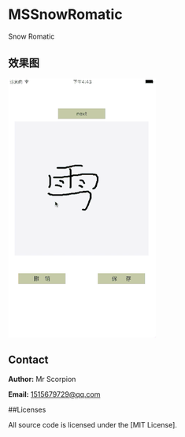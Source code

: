 # MSSnowRomatic
Snow Romatic

## 效果图

![](snow.gif)

## Contact

**Author:** Mr Scorpion

**Email:** 1515679729@qq.com

##Licenses

All source code is licensed under the [MIT License].
